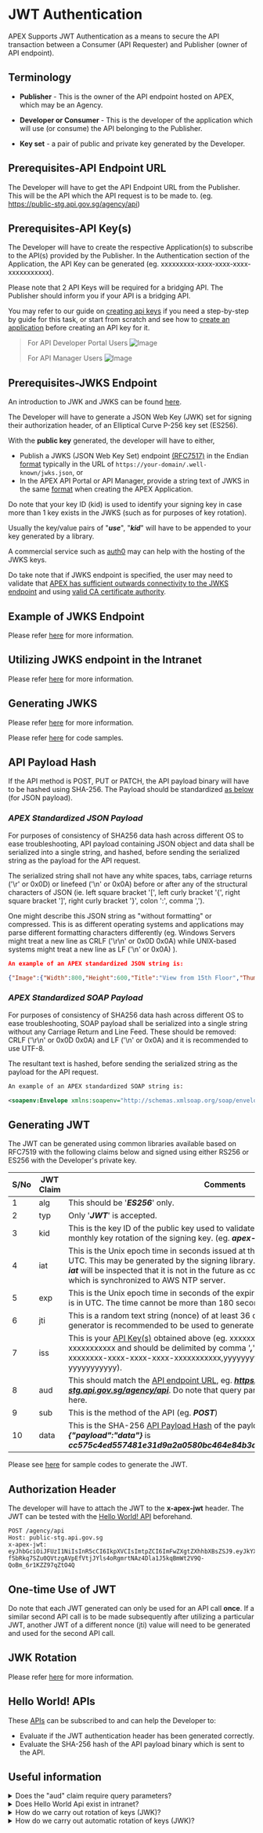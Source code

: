 # JWT Authentication

APEX Supports JWT Authentication as a means to secure the API transaction between a Consumer (API Requester) and Publisher (owner of API endpoint).

## Terminology

- **Publisher** - This is the owner of the API endpoint hosted on APEX, which may be an Agency.

- **Developer or Consumer** - This is the developer of the application which will use (or consume) the API belonging to the Publisher.

- **Key set** - a pair of public and private key generated by the Developer.

## Prerequisites-API Endpoint URL

The Developer will have to get the API Endpoint URL from the Publisher. This will be the API which the API request is to be made to. (eg. <https://public-stg.api.gov.sg/agency/api>)

## Prerequisites-API Key(s)

The Developer will have to create the respective Application(s) to subscribe to the API(s) provided by the Publisher. In the Authentication section of the Application, the API Key can be generated (eg. xxxxxxxxx-xxxx-xxxx-xxxx-xxxxxxxxxxx).

Please note that 2 API Keys will be required for a bridging API. The Publisher should inform you if your API is a bridging API.

You may refer to our guide on [creating api keys](sections/consuming/api-keys) if you need a step-by-step by guide for this task, or start from scratch and see how to [create an application](sections/consuming/create-application) before creating an API key for it.

> For API Developer Portal Users ![Image](./_assets/api-key-portal-3.png)
>
> For API Manager Users ![Image](./_assets/api-key-manager-1.png)

## Prerequisites-JWKS Endpoint

An introduction to JWK and JWKS can be found [here](sections/auth/jwks).

The Developer will have to generate a JSON Web Key (JWK) set for signing their authorization header, of an Elliptical Curve P-256 key set (ES256).

With the **public key** generated, the developer will have to either,

- Publish a JWKS (JSON Web Key Set) endpoint [(RFC7517)](https://www.rfc-editor.org/rfc/rfc7517#appendix-A.1) in the Endian [format](#example-of-jwks) typically in the URL of `https://your-domain/.well-known/jwks.json`, or
- In the APEX API Portal or API Manager, provide a string text of JWKS in the same [format](#example-of-jwks) when creating the APEX Application.

Do note that your key ID (kid) is used to identify your signing key in case more than 1 key exists in the JWKS (such as for purposes of key rotation).

Usually the key/value pairs of "**_use_**", "**_kid_**" will have to be appended to your key generated by a library.

A commercial service such as [auth0](https://auth0.com/docs/secure/tokens/json-web-tokens/json-web-key-sets#:~:text=The%20JSON%20Web%20Key%20Set,signing%20JWTs%3A%20RS256%20and%20HS256.) may can help with the hosting of the JWKS keys.

Do take note that if JWKS endpoint is specified, the user may need to validate that [APEX has sufficient outwards connectivity to the JWKS endpoint](sections/troubleshooting/network) and using [valid CA certificate authority](sections/faqs/trusted-cert-authorities).

## Example of JWKS Endpoint

Please refer [here](sections/auth/jwks#example-of-jwks-endpoint) for more information.

## Utilizing JWKS endpoint in the Intranet

Please refer [here](sections/auth/jwks#utilizing-jwks-endpoint-in-the-intranet) for more information.

## Generating JWKS

Please refer [here](sections/auth/jwks#generating-jwks) for more information.

Please refer [here](sections/auth/jwt-sample) for code samples.

## API Payload Hash

If the API method is POST, PUT or PATCH, the API payload binary will have to be hashed using SHA-256. The Payload should be standardized [as below](#apex-standardized-json-payload) (for JSON payload).

### _APEX Standardized JSON Payload_

For purposes of consistency of SHA256 data hash across different OS to ease troubleshooting, API payload containing JSON object and data shall be serialized into a single string, and hashed, before sending the serialized string as the payload for the API request.

The serialized string shall not have any white spaces, tabs, carriage returns ('\r' or 0x0D) or linefeed ('\n' or 0x0A) before or after any of the structural characters of JSON (ie. left square bracket '[', left curly bracket '{', right square bracket ']', right curly bracket '}', colon ':', comma ',').

One might describe this JSON string as "without formatting" or compressed.
This is as different operating systems and applications may parse different formatting characters differently (eg. Windows Servers might treat a new line as CRLF ('\r\n' or 0x0D 0x0A) while UNIX-based systems might treat a new line as LF ('\n' or 0x0A) ).

```JSON
An example of an APEX standardized JSON string is:

{"Image":{"Width":800,"Height":600,"Title":"View from 15th Floor","Thumbnail":{"Url":"http://www.example.com/image/481989943","Height": 125,"Width":100},"Animated":false,"IDs":[116,943,234,38793]}}
```

### _APEX Standardized SOAP Payload_

For purposes of consistency of SHA256 data hash across different OS to ease troubleshooting, SOAP payload shall be serialized into a single string without any Carriage Return and Line Feed. These should be removed: CRLF ('\r\n' or 0x0D 0x0A) and LF ('\n' or 0x0A) and it is recommended to use UTF-8.

The resultant text is hashed, before sending the serialized string as the payload for the API request.

```xml
An example of an APEX standardized SOAP string is:

<soapenv:Envelope xmlns:soapenv="http://schemas.xmlsoap.org/soap/envelope/" xmlns:ns="https://www.w3schools.com/xml/"><soapenv:Header/><soapenv:Body><ns:CelsiusToFahrenheit><!--Optional:--><ns:Celsius>23</ns:Celsius></ns:CelsiusToFahrenheit></soapenv:Body></soapenv:Envelope>
```

## Generating JWT

The JWT can be generated using common libraries available based on RFC7519 with the following claims below and signed using either RS256 or ES256 with the Developer's private key.

| S/No | JWT Claim | Comments                                                                                                                                                                                                                                                                                                           |
| ---- | --------- | ------------------------------------------------------------------------------------------------------------------------------------------------------------------------------------------------------------------------------------------------------------------------------------------------------------------ |
| 1    | alg       | This should be '**_ES256_**' only.                                                                                                                                                                                                                                                                                 |
| 2    | typ       | Only '**_JWT_**' is accepted.                                                                                                                                                                                                                                                                                      |
| 3    | kid       | This is the key ID of the public key used to validate signature. APEX recommends monthly key rotation of the signing key. (eg. **_apex-example_**)                                                                                                                                                                 |
| 4    | iat       | This is the Unix epoch time in seconds issued at the of API call. The time zone is in UTC. This may be generated by the signing library. While **_nbf_** claim is not required, **_iat_** will be inspected that it is not in the future as compared to APEX's date/time, which is synchronized to AWS NTP server. |
| 5    | exp       | This is the Unix epoch time in seconds of the expiry time of this JWT. The time zone is in UTC. The time cannot be more than 180 seconds from the **_iat_**.                                                                                                                                                       |
| 6    | jti       | This is a random text string (nonce) of at least 36 characters. A random UUIDv4 generator is recommended to be used to generate this.                                                                                                                                                                              |
| 7    | iss       | This is your [API Key(s)](#prerequisites-api-keys) obtained above (eg. xxxxxxxx-xxxx-xxxx-xxxx-xxxxxxxxxxx and should be delimited by comma '**_,_**' if there are 2 keys (eg. xxxxxxxx-xxxx-xxxx-xxxx-xxxxxxxxxxx,yyyyyyyy-yyyy-yyyy-yyyy-yyyyyyyyyyy).                                                           |
| 8    | aud       | This should match the [API endpoint URL](#prerequisites-api-endpoint-url), eg. **_https://public-stg.api.gov.sg/agency/api_**. Do note that query parameters are NOT to be included here.                                                                                                                          |
| 9    | sub       | This is the method of the API (eg. **_POST_**)                                                                                                                                                                                                                                                                     |
| 10   | data      | This is the SHA-256 [API Payload Hash](#api-payload-hash) of the payload of API.(eg. SHA-256 hash of **_{"payload":"data"}_** is **_cc575c4ed557481e31d9a2a0580bc464e84b3a79c5fc94e4fd94ba33b3e54dbc_**                                                                                                            |

Please see [here](sections/auth/jwt-sample#jwt-authentication) for sample codes to generate the JWT.

## Authorization Header

The developer will have to attach the JWT to the **x-apex-jwt** header. The JWT can be tested with the [Hello World! API](sections/auth/jwt-hello-world) beforehand.

```
POST /agency/api
Host: public-stg.api.gov.sg
x-apex-jwt: eyJhbGciOiJFUzI1NiIsInR5cCI6IkpXVCIsImtpZCI6ImFwZXgtZXhhbXBsZSJ9.eyJkYXRhIjoiY2M1NzVjNGVkNTU3NDgxZTMxZDlhMmEwNTgwYmM0NjRlODRiM2E3OWM1ZmM5NGU0ZmQ5NGJhMzNiM2U1NGRiYyIsImlhdCI6MTY2NzAyMDM2MSwiZXhwIjoxNjY3MDIwNTQxLCJhdWQiOiJodHRwczovL3B1YmxpYy1zdGcuYXBpLmdvdi5zZy9hZ2VuY3kvYXBpIiwiaXNzIjoieHh4eHh4eHgteHh4eC14eHh4LXh4eHgteHh4eHh4eHh4eHgseXl5eXl5eXkteXl5eS15eXl5LXl5eXkteXl5eXl5eXl5eXkiLCJzdWIiOiJQT1NUIiwianRpIjoiZWZhNjZlMWQtNjNjMS00MGViLWFkMWMtZmVkMTQ5OGYxMWU3In0.UzQzgMlFWJ-fSbRkq7SZu0QVtzgAVpEfVtjJYls4oRgmrtNAz4Dla1J5kqBmWt2V9Q-QoBm_6r1KZZ97qZtO4Q
```

## One-time Use of JWT

Do note that each JWT generated can only be used for an API call **once**.  If a similar second API call is to be made subsequently after utilizing a particular JWT, another JWT of a different nonce (jti) value will need to be generated and used for the second API call.


## JWK Rotation

Please refer [here](sections/auth/jwks#jwk-rotation) for more information.

## Hello World! APIs

These [APIs](sections/auth/jwt-hello-world) can be subscribed to and can help the Developer to:

- Evaluate if the JWT authentication header has been generated correctly.
- Evaluate the SHA-256 hash of the API payload binary which is sent to the API.

## Useful information

<details>
<summary>Does the "aud" claim require query parameters?</summary>

"aud" claim is defined to exclude query parameters.
</details>

<details>
<summary>Does Hello World Api exist in intranet?</summary>

Yes, Hello World exists both in internet and intranet zone, with domains public-stg.api.gov.sg and gw-stg.int.api.gov.sg.
</details>

<details>
<summary>How do we carry out rotation of keys (JWK)?</summary>

As the consumer, your application would be involved in signing of the JWT using the private key.
Generate a new key with a new Key ID and add it to the JWKS endpoint ahead of time.  When the key is rotated, sign with the key with the new Key ID.
Do note however that JWKS caching in APEX servers is 1 hour hence it is still recommended to automate this for an off-peak rotation.
</details>

<details>
<summary>How do we carry out automatic rotation of keys (JWK)?</summary>

As the consumer, your application would be involved in signing of the JWT using the private key.
Hence if your organization is able to host the public key in the form of a JWKS endpoint, you would be able to update the JWKS endpoint whenever you create a new private key for signing. Hence key rotation can be effected programmatically with no human intervention.
Do note however that JWKS caching in APEX servers is 1 hour hence you would have to update the JWKS endpoint at least an hour in advance.
</details>
